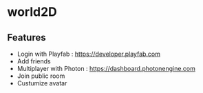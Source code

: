 # world2D
## Features
* Login with Playfab : https://developer.playfab.com
* Add friends
* Multiplayer with Photon : https://dashboard.photonengine.com
* Join public room
* Custumize avatar

  
